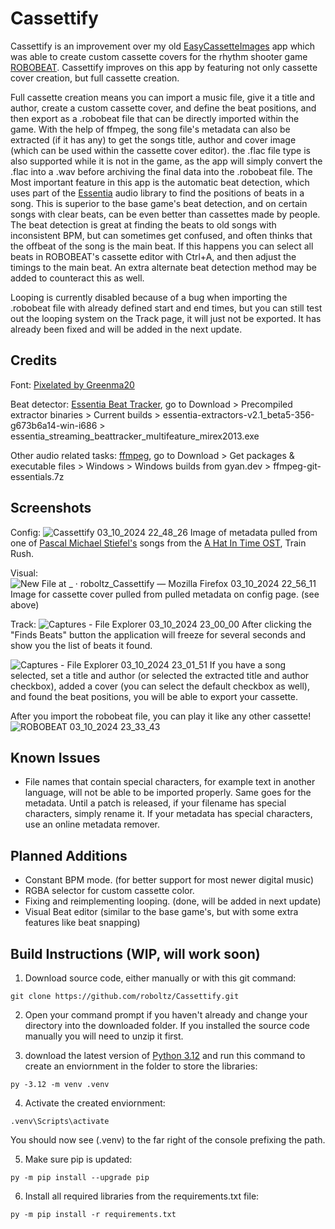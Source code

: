 # Cassettify

Cassettify is an improvement over my old [EasyCassetteImages](https://github.com/roboltz/EasyCassetteImages) app
which was able to create custom cassette covers for the rhythm shooter game [ROBOBEAT](https://store.steampowered.com/app/1456760/ROBOBEAT/).
Cassettify improves on this app by featuring not only cassette cover creation, but full cassette creation.

Full cassette creation means you can import a music file, give it a title and author, create a custom cassette cover, and define the beat positions, and then export as a .robobeat file that can be directly imported within the game.
With the help of ffmpeg, the song file's metadata can also be extracted (if it has any) to get the songs title, author and cover image (which can be used within the cassette cover editor).
the .flac file type is also supported while it is not in the game, as the app will simply convert the .flac into a .wav before archiving the final data into the .robobeat file. The Most important feature in this app is the
automatic beat detection, which uses part of the [Essentia](https://essentia.upf.edu) audio library to find the positions of beats in a song. This is superior to the base game's beat detection, and on certain songs with clear beats, can be even better than cassettes made by people.
The beat detection is great at finding the beats to old songs with inconsistent BPM, but can sometimes get confused, and often thinks that the offbeat of the song is the main beat. If this happens you can select all beats in ROBOBEAT's cassette editor with Ctrl+A, and then adjust the timings to the main beat. An extra alternate beat detection method may be added to counteract this as well.

Looping is currently disabled because of a bug when importing the .robobeat file with already defined start and end times, but you can still test out the looping system on the Track page, it will just not be exported. It has already been fixed and will be added in the next update.

## Credits
Font: [Pixelated by Greenma20](http://fontstruct.com/fontstructions/show/426637)

Beat detector: [Essentia Beat Tracker](https://essentia.upf.edu), go to Download > Precompiled extractor binaries > Current builds > essentia-extractors-v2.1_beta5-356-g673b6a14-win-i686 > essentia_streaming_beattracker_multifeature_mirex2013.exe

Other audio related tasks: [ffmpeg](https://ffmpeg.org), go to Download > Get packages & executable files > Windows > Windows builds from gyan.dev > ffmpeg-git-essentials.7z


## Screenshots
Config:
![Cassettify 03_10_2024 22_48_26](https://github.com/user-attachments/assets/0cf7a9b4-856c-4525-abb3-2d08d28acad1)
Image of metadata pulled from one of [Pascal Michael Stiefel's](https://open.spotify.com/artist/3FU61shb6MdX8NLBnBauTI?si=Gke0s4uCSs6xX_mEjH4yIQ) songs from the [A Hat In Time OST](https://store.steampowered.com/app/356831/A_Hat_in_Time__Soundtrack/), Train Rush.

Visual:
![New File at _ · roboltz_Cassettify — Mozilla Firefox 03_10_2024 22_56_11](https://github.com/user-attachments/assets/ad58092a-5d14-4334-8622-4fa8d95a5186)
Image for cassette cover pulled from pulled metadata on config page. (see above)

Track:
![Captures - File Explorer 03_10_2024 23_00_00](https://github.com/user-attachments/assets/803ebd32-8764-4449-b2d5-9e450f16ef04)
After clicking the "Finds Beats" button the application will freeze for several seconds and show you the list of beats it found.

![Captures - File Explorer 03_10_2024 23_01_51](https://github.com/user-attachments/assets/9c5ad79b-a310-4165-a0ef-8b7e9cbe7315)
If you have a song selected, set a title and author (or selected the extracted title and author checkbox), added a cover (you can select the default checkbox as well), and found the beat positions, you will be able to export your cassette.

After you import the robobeat file, you can play it like any other cassette!
![ROBOBEAT 03_10_2024 23_33_43](https://github.com/user-attachments/assets/bed4ca83-4159-4a6b-9044-412b2b4907d4)

## Known Issues
* File names that contain special characters, for example text in another language, will not be able to be imported properly. Same goes for the metadata. Until a patch is released, if your filename has special characters, simply rename it. If your metadata has special characters, use an online metadata remover.

## Planned Additions

* Constant BPM mode. (for better support for most newer digital music)
* RGBA selector for custom cassette color.
* Fixing and reimplementing looping. (done, will be added in next update)
* Visual Beat editor (similar to the base game's, but with some extra features like beat snapping)

## Build Instructions (WIP, will work soon)
1. Download source code, either manually or with this git command:
```console
git clone https://github.com/roboltz/Cassettify.git
```
2. Open your command prompt if you haven't already and change your directory into the downloaded folder. If you installed the source code manually you will need to unzip it first.

3. download the latest version of [Python 3.12](https://www.python.org/downloads) and run this command to create an enviornment in the folder to store the libraries:
```console
py -3.12 -m venv .venv
```
4. Activate the created enviornment:
```console
.venv\Scripts\activate
```
You should now see (.venv) to the far right of the console prefixing the path.

5. Make sure pip is updated:
```console
py -m pip install --upgrade pip
```
6. Install all required libraries from the requirements.txt file:
```console
py -m pip install -r requirements.txt
```
